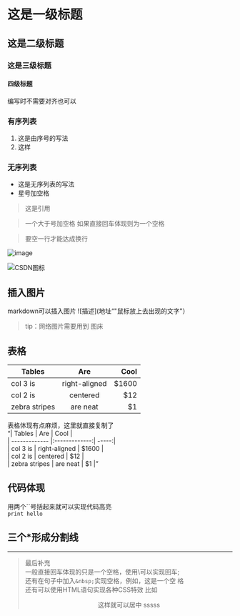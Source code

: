 # 这是一级标题
## 这是二级标题
### 这是三级标题
#### 四级标题 

编写时不需要对齐也可以


### 有序列表
 1. 这是由序号的写法
 2. 这样

### 无序列表
* 这是无序列表的写法
* 星号加空格

> 这是引用

> 一个大于号加空格
> 如果直接回车体现则为一个空格

> 要空一行才能达成换行



 ![image](https://i.loli.net/2017/12/05/5a26725b21670.jpg)


 ![CSDN图标](1.jpg "这是CSDN的图标")

 ## 插入图片

 markdown可以插入图片
 ![描述](地址“"鼠标放上去出现的文字"）
 >tip：网络图片需要用到  图床


## 表格
| Tables        | Are           | Cool  |
| ------------- |:-------------:| -----:|
| col 3 is      | right-aligned | $1600 |
| col 2 is      | centered      |   $12 |
| zebra stripes | are neat      |    $1 |

表格体现有点麻烦，这里就直接复制了\
“| Tables      | Are           | Cool  |\
| ------------- |:-------------:| -----:|\
| col 3 is      | right-aligned | $1600 |\
| col 2 is      | centered      |   $12 |\
| zebra stripes | are neat      |    $1 |”

## 代码体现
用两个``号括起来就可以实现代码高亮\
`print hello`


## 三个*形成分割线
***

> 最后补充\
一般直接回车体现的只是一个空格，使用\可以实现回车;\
还有在句子中加入`&nbsp;`实现空格，例如，这是一个空&nbsp;格\
还有可以使用HTML语句实现各种CSS特效
比如<center>这样就可以居中
sssss